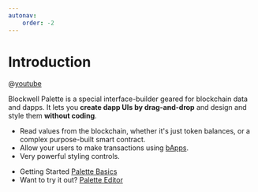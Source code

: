 ```yaml
---
autonav:
    order: -2
---
```


# Introduction


@[youtube](0p3FARGpflA)

Blockwell Palette is a special interface-builder geared for blockchain data and dapps. It lets you **create dapp
UIs by drag-and-drop** and design and style them **without coding**.

- Read values from the blockchain, whether it's just token balances, or a complex purpose-built smart contract.
- Allow your users to make transactions using [bApps](../wallet/bapps.md).
- Very powerful styling controls.

<div class="buttons">

- Getting Started [Palette Basics](./basics.md)
- Want to try it out? [Palette Editor](https://app.blockwell.ai/palette2)

</div>
